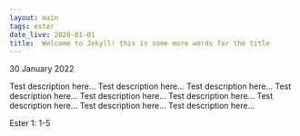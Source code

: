 ```yaml
---
layout: main
tags: ester
date_live: 2020-01-01
title:  Welcome to Jekyll! this is some more words for the title
---
```

30 January 2022

Test description here... Test description here... Test description here... Test description here... Test description here... Test description here... Test description here... Test description here... Test description here...

Ester 1: 1-5
